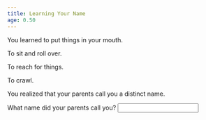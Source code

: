 ```yaml
---
title: Learning Your Name
age: 0.50
---
```


You learned to put things in your mouth. <Mod stat="PER"></Mod>

To sit and roll over. <Mod stat="STR"></Mod>

To reach for things. <Mod stat="DEX"></Mod>

To crawl. <Mod stat="QUI"></Mod>

You realized that your parents call you a distinct name.

<Prompt>What name did your parents call you?</Prompt>
<Input type="name"></Input>
